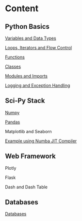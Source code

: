 # Content

## Python Basics

[Variables and Data Types](variables_and_data_types.ipynb)

[Loops, Iterators and Flow Control](loops_iterators_and_flow_control.ipynb)

[Functions](functions.ipynb)

[Classes](classes.ipynb)

[Modules and Imports](modules_and_imports.ipynb)

[Logging and Exception Handling](logging_and_exception_handling.ipynb)

## Sci-Py Stack

[Numpy](numpy.ipynb)

[Pandas](pandas.ipynb)

Matplotlib and Seaborn

[Example using Numba JIT Compiler](examples.ipynb)

## Web Framework

Plotly

Flask

Dash and Dash Table

## Databases

[Databases](databases.ipynb)
